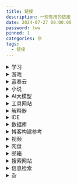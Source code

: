 ```yaml
---
title: 链接
description: 一些有用的链接
date: 2024-07-27 00:00:00
password: lww
pinned: 1
categories: 杂
tags:
  - 链接
---
```


<details>
    <summary>学习</summary>

> [福建中医药大学WEBVPN](https://webvpn.fjtcm.edu.cn:4433/)
>
>[菜鸟教程](https://www.runoob.com/)
>
>[四级集训 真题听力（2022.9-2020.12）](https://appttu8ybb72009.h5.xiaoeknow.com/p/course/text/i_62b17cb7e4b0d55800bd7b71?type=2)
>
>[福建中医药大学主站](https://www.fjtcm.edu.cn/)
>
>[批改网](http://www.pigai.org/)
>
>[英语课堂](https://thsu.webenglish.tv/)
>
>[pta](https://pintia.cn/home)
>
>[英语听力](https://app75c5crzv8030.h5.xiaoeknow.com/v1/course/audio/a_6050154fe4b05a6195c03335?is_redirect=1&pro_id=p_61935408e4b09b5fe0b327f7&type=2)
>
>[高中试卷网](http://sj.smez.net/)
>
>[高考](https://www.eeafj.cn/sygkgzyy/)
>
>[福建省教育考试院](https://www.eeafj.cn/)
>
>[第二教育网](https://www.dearedu.com/)
>
>[英语前缀](https://fanyi-app.baidu.com/static/passage/2019-11/2019-11-04/005/index.html?app_passage_referer=social_plat)

</details>

<details>
    <summary>游戏</summary>

> [网易云游戏](https://cg.163.com)
>
>[Flash](https://www.flash.cn/cdm/latest/flashcenter_pp_ax_install_cn.exe)
>
>[蔚蓝档案](https://bluearchive-cn.com/)
>
>[米哈游账号](https://user.mihoyo.com/#/account/home)
>
>[米游社](https://api-static.mihoyo.com/)
>
>[米哈游](https://www.mihoyo.com/)
>
>[森空岛](https://m.skland.com/)
>
>[明日方舟官网](https://ak.hypergryph.com/#)
>
>[明日方舟：终末地](https://endfield.hypergryph.com/)
>
>[阴阳师](https://yys.163.com/m/index.html)
>
>[我的世界](https://mc.163.com/m/)
>
>[UNO](https://uno.163.com/m/)
>
>[Gal領域](https://www.galcg.org/)
>
>[不移之火](https://m.byzhihuo.com/)
>
>[皇室战争宝箱查询](https://statsroyale.com/zh)
>
>[vivo游戏中心](https://game.vivo.com.cn/)

</details>

<details>
  <summary>蓝奏云</summary>

> [主页](https://www.lanzoui.com/)
>
>[登入界面](https://pc.woozooo.com/account.php)
>
>[文件分享](https://smartlww.lanzouq.com/b052waq5g)
>
>[应用](https://smartlww.lanzouq.com/b0530v3yh)
>
>[数据库](https://smartlww.lanzouq.com/b0538khkj)

</details>

<details>
    <summary>小说</summary>

> [笔趣阁](https://m.shoubanjiang.com/)
>
>[唐门免费看书](https://zbwq.wmg.weimeigu.net/app/index.php?i=16414&c=entry&do=index&m=iweite_xiaoshuo)
>
>[轻小说文库](https://www.wenku8.net/index.php)
>
>[起点中文网](https://m.qidian.com/)

</details>

<details>
  <summary>AI大模型</summary>

> [文心一言](https://yiyan.baidu.com/)
>
>[通义大模型](https://tongyi.aliyun.com/)
>
>[通义千问](https://tongyi.aliyun.com/qianwen/)

</details>

<details>
  <summary>工具网站</summary>

> [菜鸟工具](https://www.jyshare.com/)
>
>[JSON在线解析](https://www.jyshare.com/front-end/53/)
>
>[文本比较器](https://www.jyshare.com/front-end/8006/)
>
>[思维导图在线](http://naotu.baidu.com/)

</details>

<details>
  <summary>解释器</summary>

> [java](https://download.oracle.com/java/21/latest/jdk-21_windows-x64_bin.exe)
>
>[python3.12.2](https://www.python.org/ftp/python/3.12.2/python-3.12.2-amd64.exe)

</details>

<details>
  <summary>IDE</summary>

> [jetbrains](https://www.jetbrains.com/)
>
>[PyCharm](https://download-cdn.jetbrains.com.cn/python/pycharm-community-2024.1.2.exe)
>
>[IntelliJ](https://download-cdn.jetbrains.com.cn/idea/ideaIC-2024.1.2.exe)
>
>[vsCode(软件)](https://vscode.download.prss.microsoft.com/dbazure/download/stable/863d2581ecda6849923a2118d93a088b0745d9d6/VSCodeUserSetup-x64-1.87.2.exe)
>
>[vsCode(网页)](https://vscode.dev/)
>
>[HBuilder](https://www.dcloud.io/?md_download_url=https%3A%2F%2Fqiniu-ecdn.dcloud.net.cn%2Fdownload%2FHBuilderX.3.99.2023122611.zip&md_download_filename=)

</details>

<details>
  <summary>数据库</summary>

> [mongodb](https://www.mongodb.com/zh-cn)
>
>[postgresql](https://www.postgresql.org/)

</details>

<details>
    <summary>博客构建参考</summary>

> [测试页面]( http://localhost:4000/ )
>
>[官方文档](https://hexo.io/zh-cn/docs/)
>
>[糖羽仙](https://www.tangyuxian.com/)
>
>[ARGVCHS の小窝](https://argvchs.github.io/)
>
>[颜色RBG](https://www.jyshare.com/front-end/5449/#da2a4b)
>
>[hexo（CSDN教程）](https://blog.csdn.net/weixin_33693070/article/details/94677672)
>
>[看板娘教程1](https://github.com/summerscar/live2dDemo)
>
>[看板娘教程2](https://github.com/EYHN/hexo-helper-live2d)
>
>[看板娘教程3](https://github.com/stevenjoezhang/live2d-widget)

</details>

<details>
    <summary>视频</summary>

> [腾讯视频](http://v.qq.com/)
>
>[哔哩哔哩](https://www.bilibili.com/)
>
>[新剧坊](https://www.xinjuc.com/)
>
>[动漫之家](https://m.dmzj.com/)
>
>[AGE](https://web.age-spa.com:8443/#/)

</details>

<details>
    <summary>网盘</summary>

> [百度网盘](https://pan.baidu.com)
>
>[阿里云盘](https://www.aliyundrive.com/)
>
>[夸克网盘](https://pan.quark.cn/)
>
>[迅雷](https://dl.xunlei.com/)

</details>

<details>
    <summary>邮箱</summary>

> [网易163](https://mail.163.com/)
>
>[阿里云盘](https://mail.qq.com)

</details>

<details>
    <summary>搜索网站</summary>

> [百度](https://www.baidu.com/)
>
>[百度百科](https://baike.baidu.com/)

</details>

<details>
    <summary>信息检索</summary>

> [维普数据库](https://qikan.cqvip.com/)
>
>[知网](https://www.cnki.net/)
>
>[万方](https://www.wanfangdata.com.cn/)
>
>[百度学术](https://xueshu.baidu.com/)
>
>[PubMed](https://pubmed.ncbi.nlm.nih.gov/)
>
>[SCI](https://webofscience.clarivate.cn/wos/alldb/basic-search)
>
>[专利数据库](https://pss-system.cponline.cnipa.gov.cn/)
>
>[专利之星](https://www.patentstar.com.cn/)
>
>[国家标准](https://std.samr.gov.cn/)
>
>[标准数据库](https://www.nstl.gov.cn/)

</details>

<details>
    <summary>杂</summary>

> [祥哥](https://kg2.qq.com/node/play?s=hKBxsGhF7OBabhtv&shareuid=659b9f83242a338b&topsource=)
>
>[Adobe](https://superindex.yuque.com/fdnqs8/mcrzue)
>
>[几何画板](https://www.desmos.com/calculator/ny1yewopjn?lang=zh-CN)
>
>[移动硬盘检测](https://www.laobuluo.com/6188.html)
>
>[网页诊断](https://mtool.chinaz.com/)
>
>[动漫绘画学习](https://m.lanqb.com/topics/cartoon)

</details>